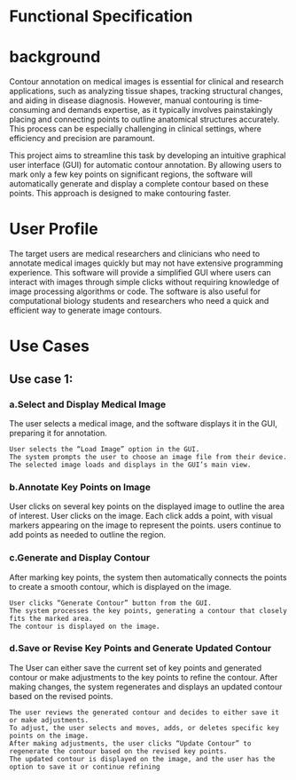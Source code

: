 # Functional Specification

# background
Contour annotation on medical images is essential for clinical and research applications, such as analyzing tissue shapes, tracking structural changes, and aiding in disease diagnosis. However, manual contouring is time-consuming and demands expertise, as it typically involves painstakingly placing and connecting points to outline anatomical structures accurately. This process can be especially challenging in clinical settings, where efficiency and precision are paramount.

This project aims to streamline this task by developing an intuitive graphical user interface (GUI) for automatic contour annotation. By allowing users to mark only a few key points on significant regions, the software will automatically generate and display a complete contour based on these points. This approach is designed to make contouring faster.

# User Profile
The target users are medical researchers and clinicians who need to annotate medical images quickly but may not have extensive programming experience. This software will provide a simplified GUI where users can interact with images through simple clicks without requiring knowledge of image processing algorithms or code. The software is also useful for computational biology students and researchers who need a quick and efficient way to generate image contours.


# Use Cases
## Use case 1:
### a.Select and Display Medical Image
The user selects a medical image, and the software displays it in the GUI, preparing it for annotation.

    User selects the “Load Image” option in the GUI.
    The system prompts the user to choose an image file from their device.
    The selected image loads and displays in the GUI’s main view.
### b.Annotate Key Points on Image
User clicks on several key points on the displayed image to outline the area of interest.
    User clicks on the image.
    Each click adds a point, with visual markers appearing on the image to represent the points.
    users continue to add points as needed to outline the region.

### c.Generate and Display Contour
After marking key points, the system then automatically connects the points to create a smooth contour, which is displayed on the image.

    User clicks “Generate Contour” button from the GUI.
    The system processes the key points, generating a contour that closely fits the marked area.
    The contour is displayed on the image.

### d.Save or Revise Key Points and Generate Updated Contour
The User can either save the current set of key points and generated contour or make adjustments to the key points to refine the contour. After making changes, the system regenerates and displays an updated contour based on the revised points.

    The user reviews the generated contour and decides to either save it or make adjustments.
    To adjust, the user selects and moves, adds, or deletes specific key points on the image.
    After making adjustments, the user clicks “Update Contour” to regenerate the contour based on the revised key points.
    The updated contour is displayed on the image, and the user has the option to save it or continue refining